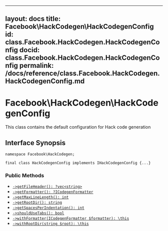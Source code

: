 
***

layout: docs
title: Facebook\\HackCodegen\\HackCodegenConfig
id: class.Facebook.HackCodegen.HackCodegenConfig
docid: class.Facebook.HackCodegen.HackCodegenConfig
permalink: /docs/reference/class.Facebook.HackCodegen.HackCodegenConfig.md
---







# Facebook\\HackCodegen\\HackCodegenConfig




This class contains the default configuration for Hack code generation




## Interface Synopsis




``` Hack
namespace Facebook\HackCodegen;

final class HackCodegenConfig implements IHackCodegenConfig {...}
```




### Public Methods




+ [` ->getFileHeader(): ?vec<string> `](<class.Facebook.HackCodegen.HackCodegenConfig.getFileHeader.md>)
+ [` ->getFormatter(): ?ICodegenFormatter `](<class.Facebook.HackCodegen.HackCodegenConfig.getFormatter.md>)
+ [` ->getMaxLineLength(): int `](<class.Facebook.HackCodegen.HackCodegenConfig.getMaxLineLength.md>)
+ [` ->getRootDir(): string `](<class.Facebook.HackCodegen.HackCodegenConfig.getRootDir.md>)
+ [` ->getSpacesPerIndentation(): int `](<class.Facebook.HackCodegen.HackCodegenConfig.getSpacesPerIndentation.md>)
+ [` ->shouldUseTabs(): bool `](<class.Facebook.HackCodegen.HackCodegenConfig.shouldUseTabs.md>)
+ [` ->withFormatter(ICodegenFormatter $formatter): \this `](<class.Facebook.HackCodegen.HackCodegenConfig.withFormatter.md>)
+ [` ->withRootDir(string $root): \this `](<class.Facebook.HackCodegen.HackCodegenConfig.withRootDir.md>)